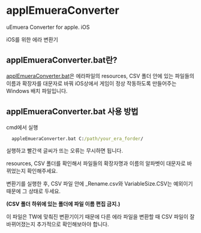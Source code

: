 # applEmueraConverter
uEmuera Converter for apple. iOS

iOS를 위한 에라 변환기

## applEmueraConverter.bat란?

[applEmueraConverter.bat](https://github.com/Cowmelie/applEmueraConverter/blob/main/applEmueraConverter.bat)은 에라파일의 resources, CSV 폴더 안에 있는 파일들의 이름과 확장자를 대문자로 바꿔 iOS상에서 게임이 정상 작동하도록 만들어주는 Windows 배치 파일입니다.

## applEmueraConverter.bat 사용 방법

cmd에서 실행
```cmd
  appleEmueraConverter.bat C:/path/your_era_forder/
```

실행하고 빨간색 글씨가 뜨는 오류는 무시하면 됩니다. 

resources, CSV 폴더를 확인해서 파일들의 확장자명과 이름의 알파벳이 대문자로 바뀌었는지 확인해주세요.

변환기를 실행한 후, CSV 파일 안에 _Rename.csv와 VariableSize.CSV는 예외이기 때문에 그 상태로 두세요.

**(CSV 폴더 하위에 있는 폴더에 파일 이름 편집 금지.)**

이 파일은 TW에 맞춰진 변환기이기 때문에 다른 에라 파일을 변환할 때 CSV 파일이 잘 바뀌어졌는지 추가적으로 확인해보아야 합니다.
